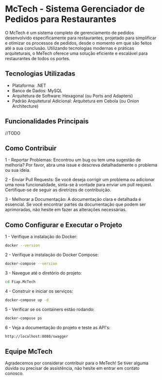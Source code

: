 # McTech - Sistema Gerenciador de Pedidos para Restaurantes

O McTech é um sistema completo de gerenciamento de pedidos desenvolvido especificamente para restaurantes, projetado para simplificar e otimizar os processos de pedidos, desde o momento em que são feitos até a sua conclusão. 
Utilizando tecnologias modernas e práticas arquiteturais, o MeTech oferece uma solução eficiente e escalável para restaurantes de todos os portes.

## Tecnologias Utilizadas
 - Plataforma: .NET
 - Banco de Dados: MySQL
 - Arquitetura de Software: Hexagonal (ou Ports and Adapters)
 - Padrão Arquitetural Adicional: Arquitetura em Cebola (ou Onion Architecture)

## Funcionalidades Principais

//TODO

## Como Contribuir

1 - Reportar Problemas: Encontrou um bug ou tem uma sugestão de melhoria? Por favor, abra uma issue e descreva detalhadamente o problema ou sua ideia.

2 - Enviar Pull Requests: Se você deseja corrigir um problema ou adicionar uma nova funcionalidade, sinta-se à vontade para enviar um pull request. Certifique-se de seguir as diretrizes de contribuição.

3 - Melhorar a Documentação: A documentação clara e detalhada é essencial. Se você encontrar partes da documentação que podem ser aprimoradas, não hesite em fazer as alterações necessárias.


## Como Configurar e Executar o Projeto

1 - Verifique a instalação do Docker:

```sh
docker --version
```

2 - Verifique a instalação do Docker Compose:

```sh
docker-compose --version
```

3 - Navegue até o diretório do projeto:

```sh
cd Fiap.McTech
```

4 - Construir e iniciar os serviços:

```sh
docker-compose up -d
```

5 - Verificar se os containers estão rodando:

```sh
docker-compose ps
```

6 - Veja a documentação do projeto e teste as API's:

```sh
http://localhost:8080/swagger
```

## Equipe McTech
Agradecemos por considerar contribuir para o MeTech! Se tiver alguma dúvida ou precisar de assistência, não hesite em entrar em contato conosco.
